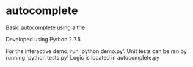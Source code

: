 # autocomplete
Basic autocomplete using a trie

Developed using Python 2.7.5

For the interactive demo, run 'python demo.py'.
Unit tests can be ran by running 'python tests.py'
Logic is located in autocomplete.py